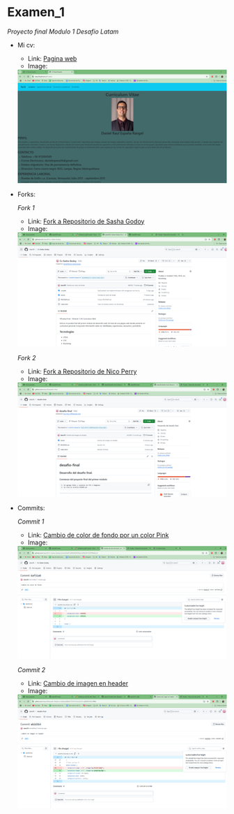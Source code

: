 # Examen_1

  *Proyecto final Modulo 1 Desafio Latam*  

- Mi cv: 
  
  * Link: [Pagina web](https://daes38.github.io/Prueba/)
  * Image:
  <img src="./assets/img/C5.png"/>

- Forks:

  *Fork 1*
  * Link: [Fork a Repositorio de Sasha Godoy](https://github.com/daes38/Cv-Sasha-Godoy)
  * Image:
  <img src="./assets/img/Fork1.png"/>

  *Fork 2*
  * Link: [Fork a Repositorio de Nico Perry](https://github.com/daes38/desafio-final)
  * Image:
  <img src="./assets/img/Fork2.png"/>

- Commits:
   
   *Commit 1*
  * Link: [Cambio de color de fondo por un color Pink](https://github.com/daes38/Cv-Sasha-Godoy/commit/6af31a0862b93030ea1a290c9313347ff8d4a1ef)
  * Image:
  <img src="./assets/img/C6.png"/>

  *Commit 2*
  * Link: [Cambio de imagen en header](https://github.com/daes38/desafio-final/commit/eb2d3b4278f4c105a1dc5641edb3858181df8f0d)
  * Image:
  <img src="./assets/img/commit2.png"/>
